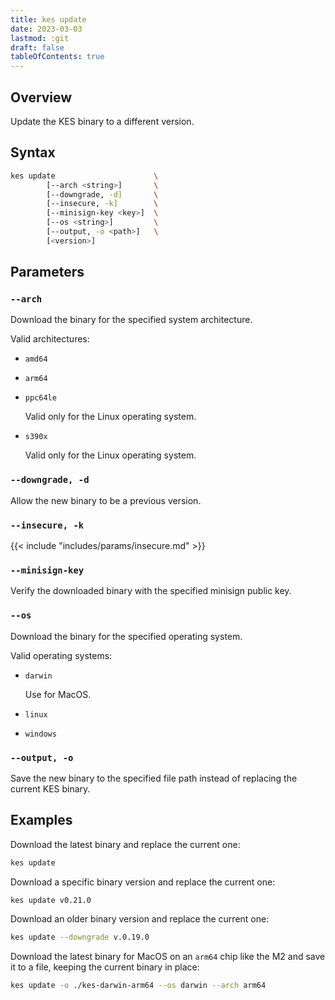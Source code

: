 ```yaml
---
title: kes update
date: 2023-03-03
lastmod: :git
draft: false
tableOfContents: true
---
```


## Overview

Update the KES binary to a different version.

## Syntax

```sh
kes update                      \
        [--arch <string>]       \
        [--downgrade, -d]       \
        [--insecure, -k]        \
        [--minisign-key <key>]  \
        [--os <string>]         \
        [--output, -o <path>]   \
        [<version>]
```

## Parameters

### `--arch`

Download the binary for the specified system architecture.

Valid architectures:

- `amd64`
- `arm64`
- `ppc64le`
 
  Valid only for the Linux operating system.
- `s390x`
 
  Valid only for the Linux operating system.

### `--downgrade, -d`

Allow the new binary to be a previous version.

### `--insecure, -k`

{{< include "includes/params/insecure.md" >}}

### `--minisign-key`

Verify the downloaded binary with the specified minisign public key.

### `--os`

Download the binary for the specified operating system.

Valid operating systems:

- `darwin` 

  Use for MacOS.
- `linux`
- `windows`

### `--output, -o`

Save the new binary to the specified file path instead of replacing the current KES binary.

## Examples

Download the latest binary and replace the current one:

```sh {.copy}
kes update
```

Download a specific binary version and replace the current one:

```sh {.copy}
kes update v0.21.0
```

Download an older binary version and replace the current one:

```sh {.copy}
kes update --downgrade v.0.19.0
```

Download the latest binary for MacOS on an `arm64` chip like the M2 and save it to a file, keeping the current binary in place:

```sh {.copy}
kes update -o ./kes-darwin-arm64 --os darwin --arch arm64
```
